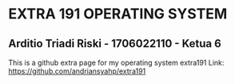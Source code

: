 # EXTRA 191 OPERATING SYSTEM
## Arditio Triadi Riski - 1706022110 - Ketua 6

This is a github extra page for my operating system extra191
Link: https://github.com/andriansyahp/extra191
